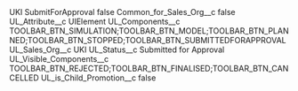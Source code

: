 <?xml version="1.0" encoding="UTF-8"?>
<CustomMetadata xmlns="http://soap.sforce.com/2006/04/metadata" xmlns:xsi="http://www.w3.org/2001/XMLSchema-instance" xmlns:xsd="http://www.w3.org/2001/XMLSchema">
    <label>UKI SubmitForApproval</label>
    <protected>false</protected>
    <values>
        <field>Common_for_Sales_Org__c</field>
        <value xsi:type="xsd:boolean">false</value>
    </values>
    <values>
        <field>UL_Attribute__c</field>
        <value xsi:type="xsd:string">UIElement</value>
    </values>
    <values>
        <field>UL_Components__c</field>
        <value xsi:type="xsd:string">TOOLBAR_BTN_SIMULATION;TOOLBAR_BTN_MODEL;TOOLBAR_BTN_PLANNED;TOOLBAR_BTN_STOPPED;TOOLBAR_BTN_SUBMITTEDFORAPPROVAL</value>
    </values>
    <values>
        <field>UL_Sales_Org__c</field>
        <value xsi:type="xsd:string">UKI</value>
    </values>
    <values>
        <field>UL_Status__c</field>
        <value xsi:type="xsd:string">Submitted for Approval</value>
    </values>
    <values>
        <field>UL_Visible_Components__c</field>
        <value xsi:type="xsd:string">TOOLBAR_BTN_REJECTED;TOOLBAR_BTN_FINALISED;TOOLBAR_BTN_CANCELLED</value>
    </values>
    <values>
        <field>UL_is_Child_Promotion__c</field>
        <value xsi:type="xsd:boolean">false</value>
    </values>
</CustomMetadata>
